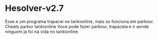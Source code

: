 # Hesolver-v2.7
Esse e um programa trapacei no tankionline, mais so funciona em parkour.
Cheats parkor tankionline
Voce pode fazer parkour, trapaceia e ir aonde ninguem ja foi na vida no tankionline.

